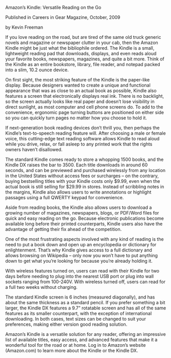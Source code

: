 Amazon’s Kindle: Versatile Reading on the Go

Published in Careers in Gear Magazine, October, 2009

by Kevin Freeman

If you love reading on the road, but are tired of the same old truck generic novels and magazine or newspaper clutter in your cab, then the Amazon Kindle might be just what the bibliophile ordered. The Kindle is a small, lightweight reading pad that downloads, displays, and even reads aloud your favorite books, newspapers, magazines, and quite a bit more. Think of the Kindle as an entire bookstore, library, file reader, and notepad packed into a slim, 10.2 ounce device.

On first sight, the most striking feature of the Kindle is the paper-like display. Because designers wanted to create a unique and functional appearance that was as close to an actual book as possible, Kindle also features a screen that electronically displays real ink. There is no backlight, so the screen actually looks like real paper and doesn’t lose visibility in direct sunlight, as most computer and cell phone screens do. To add to the convenience, ergonomic page turning buttons are positioned on either side so you can quickly turn pages no matter how you choose to hold it. 

If next-generation book reading devices don’t thrill you, then perhaps the Kindle’s text-to-speech reading feature will. After choosing a male or female voice, this cutting-edge text reading software allows Kindle to read aloud while you drive, relax, or fall asleep to any printed work that the rights owners haven’t disallowed. 

The standard Kindle comes ready to store a whopping 1500 books, and the Kindle DX raises the bar to 3500. Each title downloads in around 60 seconds, and can be previewed and purchased wirelessly from any location in the United States without access fees or surcharges – on the contrary, buying bestselling titles with your Kindle costs only $9.99, even when the actual book is still selling for $29.99 in stores. Instead of scribbling notes in the margins, Kindle also allows users to write annotations or highlight passages using a full QWERTY keypad for convenience. 

Aside from reading books, the Kindle also allows users to download a growing number of magazines, newspapers, blogs, or PDF/Word files for quick and easy reading on the go. Because electronic publications become available long before their printed counterparts, Kindle users also have the advantage of getting their fix ahead of the competition. 

One of the most frustrating aspects involved with any kind of reading is the need to put a book down and open up an encyclopedia or dictionary for enlightenment. That’s why Kindle gives access to a full dictionary and allows browsing on Wikipedia – only now you won’t have to put anything down to get what you’re looking for because you’re already holding it.

With wireless features turned on, users can read with their Kindle for two days before needing to plug into the nearest USB port or plug into wall sockets ranging from 100-240V. With wireless turned off, users can read for a full two weeks without charging. 

The standard Kindle screen is 6 inches (measured diagonally), and has about the same thickness as a standard pencil. If you prefer something a bit larger, the Kindle DX features a 9.7” rotatable screen and has all of the same features as its smaller counterpart, with the exception of international downloading. In both cases, text sizes can be changed to suit your preferences, making either version good reading solution. 

Amazon’s Kindle is a versatile solution for any reader, offering an impressive list of available titles, easy access, and advanced features that make it a wonderful tool for the road or at home. Log in to Amazon’s website (Amazon.com) to learn more about the Kindle or the Kindle DX. 

